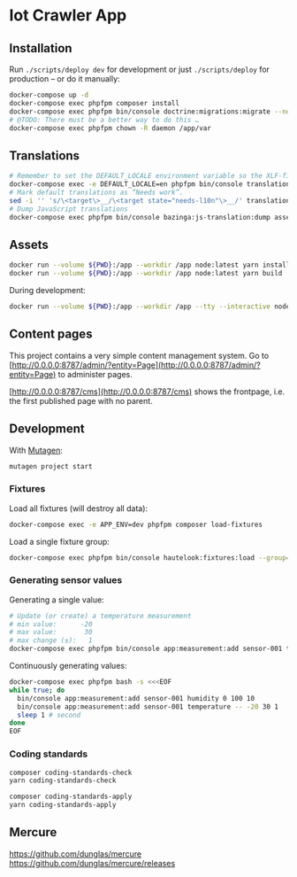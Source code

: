 # Iot Crawler App

## Installation

Run `./scripts/deploy dev` for development or just `./scripts/deploy` for
production – or do it manually:

```sh
docker-compose up -d
docker-compose exec phpfpm composer install
docker-compose exec phpfpm bin/console doctrine:migrations:migrate --no-interaction
# @TODO: There must be a better way to do this …
docker-compose exec phpfpm chown -R daemon /app/var
```

## Translations

```sh
# Remember to set the DEFAULT_LOCALE environment variable so the XLF-files will have the correct source-language
docker-compose exec -e DEFAULT_LOCALE=en phpfpm bin/console translation:update --force da
# Mark default translations as “Needs work”.
sed -i '' 's/\<target\>__/\<target state="needs-l10n"\>__/' translations/*.xlf
# Dump JavaScript translations
docker-compose exec phpfpm bin/console bazinga:js-translation:dump assets/ --format=json
```

## Assets


```sh
docker run --volume ${PWD}:/app --workdir /app node:latest yarn install
docker run --volume ${PWD}:/app --workdir /app node:latest yarn build
```

During development:

```sh
docker run --volume ${PWD}:/app --workdir /app --tty --interactive node:latest yarn watch
```

## Content pages

This project contains a very simple content management system. Go to
[http://0.0.0.0:8787/admin/?entity=Page](http://0.0.0.0:8787/admin/?entity=Page) to administer pages.

[http://0.0.0.0:8787/cms](http://0.0.0.0:8787/cms) shows the frontpage, i.e. the
first published page with no parent.

## Development

With [Mutagen](https://mutagen.io/):

```sh
mutagen project start
```

### Fixtures

Load all fixtures (will destroy all data):

```sh
docker-compose exec -e APP_ENV=dev phpfpm composer load-fixtures
```

Load a single fixture group:

```sh
docker-compose exec phpfpm bin/console hautelook:fixtures:load --group=experiment
```

### Generating sensor values

Generating a single value:

```sh
# Update (or create) a temperature measurement
# min value:      -20
# max value:       30
# max change (±):   1
docker-compose exec phpfpm bin/console app:measurement:add sensor-001 temperature -- -20 30 1
```

Continuously generating values:

```sh
docker-compose exec phpfpm bash -s <<<EOF
while true; do
  bin/console app:measurement:add sensor-001 humidity 0 100 10
  bin/console app:measurement:add sensor-001 temperature -- -20 30 1
  sleep 1 # second
done
EOF
```
### Coding standards

```sh
composer coding-standards-check
yarn coding-standards-check
```

```sh
composer coding-standards-apply
yarn coding-standards-apply
```


## Mercure

https://github.com/dunglas/mercure
https://github.com/dunglas/mercure/releases
